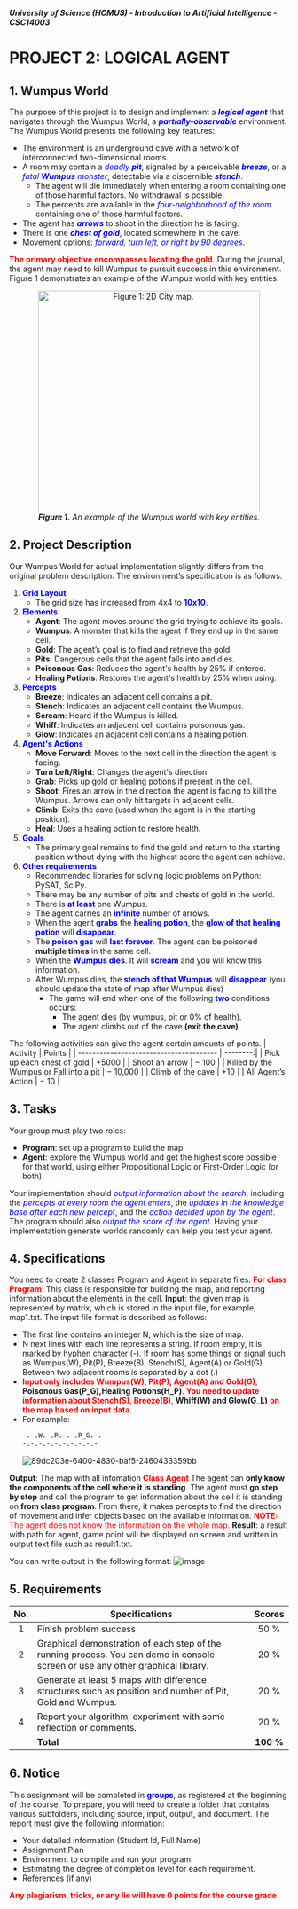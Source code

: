 _**University of Science (HCMUS) - Introduction to Artificial Intelligence - CSC14003**_
# PROJECT 2: LOGICAL AGENT
## 1. Wumpus World
The purpose of this project is to design and implement a <font style='color:blue'>***logical agent***</font> that navigates through the Wumpus World, a <font style='color:blue'>***partially-observable***</font> environment.
The Wumpus World presents the following key features:
* The environment is an underground cave with a network of interconnected two-dimensional rooms.
* A room may contain a <font style='color:blue'>*deadly **pit***</font>, signaled by a perceivable <font style='color:blue'>***breeze***</font>, or a <font style='color:blue'>*fatal **Wumpus** monster*</font>, detectable via a discernible <font style='color:blue'>***stench***</font>.
	* The agent will die immediately when entering a room containing one of those harmful factors. No withdrawal is possible.
	* The percepts are available in the <font style='color:blue'>*four-neighborhood of the room*</font> containing one of those harmful factors.
* The agent has <font style='color:blue'>***arrows***</font> to shoot in the direction he is facing.
* There is one <font style='color:blue'>***chest of gold***</font>, located somewhere in the cave.
* Movement options: <font style='color:blue'>*forward, turn left, or right by 90 degrees*</font>.

<font style='color:red'>**The primary objective encompasses locating the gold.**</font> During the journal, the agent may need to kill Wumpus to pursuit success in this environment.
Figure 1 demonstrates an example of the Wumpus world with key entities.

<center>
    <img src = "https://github.com/user-attachments/assets/0cd417d1-5731-435c-8d44-2bee515755fa" width="400" alt="Figure 1: 2D City map."/>
	<div style="text-align: center;"><i><b>Figure 1.</b> An example of the Wumpus world with key entities.</i></div>
</center>


## 2. Project Description
Our Wumpus World for actual implementation slightly differs from the original problem description. The environment’s specification is as follows.
1. <font style='color:blue'>**Grid Layout**</font>
	* The grid size has increased from 4x4 to <font style='color:blue'>**10x10**</font>.
2. <font style='color:blue'>**Elements**</font>
	* **Agent**: The agent moves around the grid trying to achieve its goals.
	* **Wumpus**: A monster that kills the agent if they end up in the same cell.
	* **Gold**: The agent’s goal is to find and retrieve the gold.
	* **Pits**: Dangerous cells that the agent falls into and dies.
	* **Poisonous Gas**: Reduces the agent's health by 25% if entered.
	* **Healing Potions**: Restores the agent's health by 25% when using.
3. <font style='color:blue'>**Percepts**</font>
	* **Breeze**: Indicates an adjacent cell contains a pit.
	* **Stench**: Indicates an adjacent cell contains the Wumpus.
	* **Scream**: Heard if the Wumpus is killed.
	* **Whiff**: Indicates an adjacent cell contains poisonous gas.
	* **Glow**: Indicates an adjacent cell contains a healing potion.
4. <font style='color:blue'>**Agent's Actions**</font>
	* **Move Forward**: Moves to the next cell in the direction the agent is facing.
	* **Turn Left/Right**: Changes the agent's direction.
	* **Grab**: Picks up gold or healing potions if present in the cell.
	* **Shoot**: Fires an arrow in the direction the agent is facing to kill the Wumpus. Arrows can only hit targets in adjacent cells.
	* **Climb**: Exits the cave (used when the agent is in the starting position).
	* **Heal**: Uses a healing potion to restore health.
5. <font style='color:blue'>**Goals**</font>
	* The primary goal remains to find the gold and return to the starting position without dying with the highest score the agent can achieve.
6. <font style='color:blue'>**Other requirements**</font>
	* Recommended libraries for solving logic problems on Python: PySAT, SciPy.
	* There may be any number of pits and chests of gold in the world.
	* There is <font style='color:blue'>**at least**</font> one Wumpus.
	* The agent carries an <font style='color:blue'>**infinite**</font> number of arrows.
	* When the agent <font style='color:blue'>**grabs**</font> the <font style='color:blue'>**healing potion**</font>, the <font style='color:blue'>**glow of that healing potion**</font> will <font style='color:blue'>**disappear**</font>.
	* The <font style='color:blue'>**poison gas**</font> will <font style='color:blue'>**last forever**</font>. The agent can be poisoned **multiple times** in the same cell.
	* When the <font style='color:blue'>**Wumpus dies**</font>. It will <font style='color:blue'>**scream**</font> and you will know this information.
	* After Wumpus dies, the <font style='color:blue'>**stench of that Wumpus**</font> will <font style='color:blue'>**disappear**</font> (you should update the state of map after Wumpus dies)
		* The game will end when one of the following <font style='color:blue'>**two**</font> conditions occurs:
			* The agent dies (by wumpus, pit or 0% of health).
			* The agent climbs out of the cave **(exit the cave)**.

The following activities can give the agent certain amounts of points.
| Activity                                |  Points  |
| --------------------------------------- |:--------:|
| Pick up each chest of gold              |  +5000   |
| Shoot an arrow                          |  − 100   |
| Killed by the Wumpus or Fall into a pit | − 10,000 |
| Climb of the cave                       |   +10    |
| All Agent’s Action                      |   − 10   |

## 3. Tasks
Your group must play two roles:
* **Program**: set up a program to build the map
* **Agent**: explore the Wumpus world and get the highest score possible for that world, using either Propositional Logic or First-Order Logic (or both).

Your implementation should <font style='color:blue'>*output information about the search*</font>, including the <font style='color:blue'>*percepts at every room the agent enters*</font>, the <font style='color:blue'>*updates in the knowledge base after each new percept*</font>, and the <font style='color:blue'>*action decided upon by the agent*</font>. The program should also <font style='color:blue'>*output the score of the agent*</font>.
Having your implementation generate worlds randomly can help you test your agent.
## 4. Specifications
You need to create 2 classes Program and Agent in separate files.
<font style='color:red'>**For class Program**</font>: This class is responsible for building the map, and reporting information about the elements in the cell.
**Input**: the given map is represented by matrix, which is stored in the input file, for example, map1.txt.
The input file format is described as follows:
* The first line contains an integer N, which is the size of map.
* N next lines with each line represents a string. If room empty, it is marked by hyphen character (-). If room has some things or signal such as Wumpus(W), Pit(P), Breeze(B), Stench(S), Agent(A) or Gold(G). Between two adjacent rooms is separated by a dot (.)
* <font style='color:red'>**Input only includes Wumpus(W), Pit(P), Agent(A) and Gold(G)**</font>, **Poisonous Gas(P_G),Healing Potions(H_P)**. <font style='color:red'>**You need to update information about Stench(S), Breeze(B),**</font> **Whiff(W) and Glow(G_L)** <font style='color:red'>**on the map based on input data**</font>.
* For example:
	```tex
	-.-.W.-.P.-.-.P_G.-.-
	-.-.-.-.-.-.-.-.-.-
	```
	![89dc203e-6400-4830-baf5-2460433359bb](https://github.com/user-attachments/assets/c3267c64-cc85-4a58-aede-501b0447753b)

**Output**: The map with all infomation
<font style='color:red'>**Class Agent**</font>
The agent can **only know the components of the cell where it is standing**. The agent must **go step by step** and call the program to get information about the cell it is standing on **from class program**. From there, it makes percepts to find the direction of movement and infer objects based on the available information.
<font style='color:red'>**NOTE:** The agent does not know the information on the whole map.</font>
**Result**: a result with path for agent, game point will be displayed on screen and written in output text file such as result1.txt.

You can write output in the following format:
![image](https://hackmd.io/_uploads/SkXh9yhF0.png)

## 5. Requirements
| No. | Specifications                                                                                                                  |  Scores   |
|:---:| ------------------------------------------------------------------------------------------------------------------------------- |:---------:|
|  1  | Finish problem success                                                                                                          |   50 %    |
|  2  | Graphical demonstration of each step of the running process. You can demo in console screen or use any other graphical library. |   20 %    |
|  3  | Generate at least 5 maps with difference structures such as position and number of Pit, Gold and Wumpus.                        |   20 %    |
|  4  | Report your algorithm, experiment with some reflection or comments.                                                             |   20 %    |
|     | **Total**                                                                                                                       | **100 %** |
## 6. Notice
This assignment will be completed in <font style='color:blue' >**groups**</font>, as registered at the beginning of the course. To prepare, you will need to create a folder that contains various subfolders, including source, input, output, and document. The report must give the following information:
* Your detailed information (Student Id, Full Name)
* Assignment Plan
* Environment to compile and run your program.
* Estimating the degree of completion level for each requirement.
* References (if any)

<font style='color:red'>**Any plagiarism, tricks, or any lie will have 0 points for the course grade.**</font>

